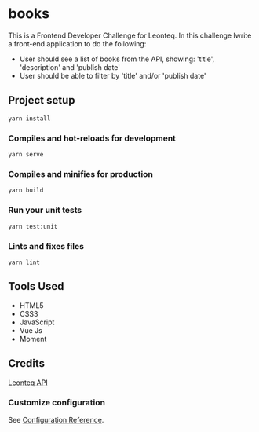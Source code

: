# books

This is a Frontend Developer Challenge for Leonteq. In this challenge Iwrite a front-end application to do the following:

- User should see a list of books from the API, showing: 'title', 'description' and 'publish date'
- User should be able to filter by 'title' and/or 'publish date'

## Project setup

```
yarn install
```

### Compiles and hot-reloads for development

```
yarn serve
```

### Compiles and minifies for production

```
yarn build
```

### Run your unit tests

```
yarn test:unit
```

### Lints and fixes files

```
yarn lint
```

## Tools Used

- HTML5
- CSS3
- JavaScript
- Vue Js
- Moment

## Credits

[Leonteq API](https://fakerestapi.azurewebsites.net/api/v1/Books)

### Customize configuration

See [Configuration Reference](https://cli.vuejs.org/config/).

```

```
